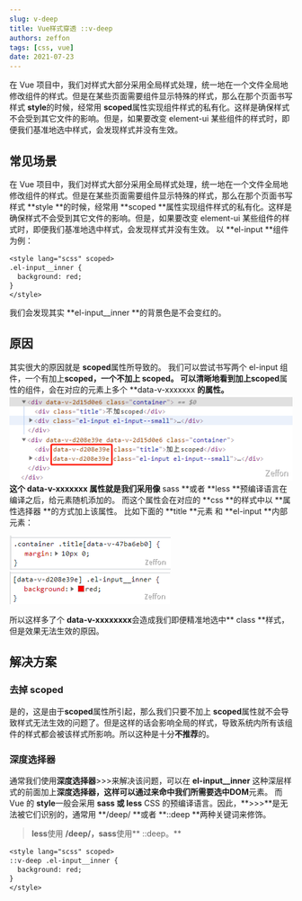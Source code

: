 ```yaml
---
slug: v-deep
title: Vue样式穿透 ::v-deep
authors: zeffon
tags: [css, vue]
date: 2021-07-23
---
```


在 Vue 项目中，我们对样式大部分采用全局样式处理，统一地在一个文件全局地修改组件的样式。但是在某些页面需要组件显示特殊的样式，那么在那个页面书写样式 **style**的时候，经常用 **scoped**属性实现组件样式的私有化。这样是确保样式不会受到其它文件的影响。但是，如果要改变 element-ui 某些组件的样式时，即便我们基准地选中样式，会发现样式并没有生效。

<!--truncate-->

## 常见场景

在 Vue 项目中，我们对样式大部分采用全局样式处理，统一地在一个文件全局地修改组件的样式。但是在某些页面需要组件显示特殊的样式，那么在那个页面书写样式 **style **的时候，经常用 **scoped **属性实现组件样式的私有化。这样是确保样式不会受到其它文件的影响。但是，如果要改变 element-ui 某些组件的样式时，即便我们基准地选中样式，会发现样式并没有生效。
以 **el-input **组件为例：

```vue
<style lang="scss" scoped>
.el-input__inner {
  background: red;
}
</style>
```

我们会发现其实 **el-input\_\_inner **的背景色是不会变红的。
​

## 原因

其实很大的原因就是 **scoped**属性所导致的。
我们可以尝试书写两个 el-input 组件，一个有加上**scoped，**一个不加上 **scoped。**
可以清晰地看到加上**scoped**属性的组件，会在对应的元素上多个 **data-v-xxxxxxx **的属性。
![image.png](./img/07-23-01.png)
这个 **data-v-xxxxxxx** 属性就是我们采用像** sass **或者 **less **预编译语言在编译之后，给元素随机添加的。
而这个属性会在对应的 **css **的样式中以 **属性选择器 **的方式加上该属性。
比如下面的 **title **元素 和 **el-input **内部元素：

![image.png](./img/07-23-02.png) ![image.png](./img/07-23-03.png)

所以这样多了个 **data-v-xxxxxxxx**会造成我们即便精准地选中** class **样式，但是效果无法生效的原因。
​

## 解决方案

### 去掉 scoped

是的，这是由于**scoped**属性所引起，那么我们只要不加上 **scoped**属性就不会导致样式无法生效的问题了。但是这样的话会影响全局的样式，导致系统内所有该组件的样式都会被该样式所影响。所以这种是十分**不推荐**的。

### 深度选择器

通常我们使用**深度选择器**>>>来解决该问题，可以在 **el-input\_\_inner** 这种深层样式的前面加上**深度选择器，**这样可以通过来命中我们所需要选中**DOM**元素。
而 Vue 的 **style**一般会采用 **sass 或 less** CSS 的预编译语言。因此，**>>>**是无法被它们识别的，通常用 **/deep/ **或者 **::deep **两种关键词来修饰。

> **less**使用 **/deep/，sass**使用** ::deep。**

```vue
<style lang="scss" scoped>
::v-deep .el-input__inner {
  background: red;
}
</style>
```
